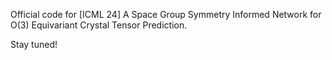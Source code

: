 Official code for [ICML 24] A Space Group Symmetry Informed Network for O(3) Equivariant Crystal Tensor Prediction.

Stay tuned!
